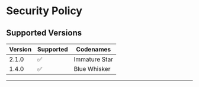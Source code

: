 # Security Policy

## Supported Versions

| Version |      Supported     |  Codenames   | 
| ------- | ------------------ |--------------|
| 2.1.0   | ✅                 |Immature Star |
| 1.4.0   | ✅                 |Blue Whisker  |
-----------------------------------------------
